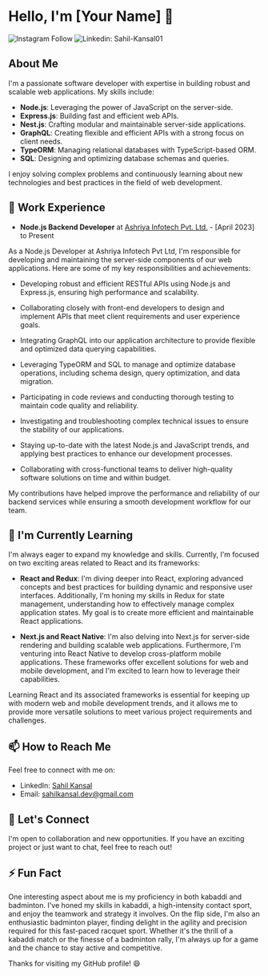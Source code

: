 # Hello, I'm [Your Name] 👋

![Instagram Follow](https://www.instagram.com/itz_sahil_aggarwal)
![Linkedin: Sahil-Kansal01](https://www.linkedin.com/in/sahil-kansal-446739217)

## About Me

I'm a passionate software developer with expertise in building robust and scalable web applications. My skills include:

- **Node.js**: Leveraging the power of JavaScript on the server-side.
- **Express.js**: Building fast and efficient web APIs.
- **Nest.js**: Crafting modular and maintainable server-side applications.
- **GraphQL**: Creating flexible and efficient APIs with a strong focus on client needs.
- **TypeORM**: Managing relational databases with TypeScript-based ORM.
- **SQL**: Designing and optimizing database schemas and queries.

I enjoy solving complex problems and continuously learning about new technologies and best practices in the field of web development.

## 💼 Work Experience

- **Node.js Backend Developer** at [Ashriya Infotech Pvt. Ltd.](https://ashriyainfotech.co.in/) - [April 2023] to Present
  
 As a Node.js Developer at Ashriya Infotech Pvt Ltd, I'm responsible for developing and maintaining the server-side components of our web applications. Here are some of my key responsibilities and achievements:

  - Developing robust and efficient RESTful APIs using Node.js and Express.js, ensuring high performance and scalability.
  
  - Collaborating closely with front-end developers to design and implement APIs that meet client requirements and user experience goals.
  
  - Integrating GraphQL into our application architecture to provide flexible and optimized data querying capabilities.
  
  - Leveraging TypeORM and SQL to manage and optimize database operations, including schema design, query optimization, and data migration.
  
  - Participating in code reviews and conducting thorough testing to maintain code quality and reliability.
  
  - Investigating and troubleshooting complex technical issues to ensure the stability of our applications.
  
  - Staying up-to-date with the latest Node.js and JavaScript trends, and applying best practices to enhance our development processes.
  
  - Collaborating with cross-functional teams to deliver high-quality software solutions on time and within budget.

  My contributions have helped improve the performance and reliability of our backend services while ensuring a smooth development workflow for our team.


## 🌱 I'm Currently Learning

I'm always eager to expand my knowledge and skills. Currently, I'm focused on two exciting areas related to React and its frameworks:

- **React and Redux**: I'm diving deeper into React, exploring advanced concepts and best practices for building dynamic and responsive user interfaces. Additionally, I'm honing my skills in Redux for state management, understanding how to effectively manage complex application states. My goal is to create more efficient and maintainable React applications.

- **Next.js and React Native**: I'm also delving into Next.js for server-side rendering and building scalable web applications. Furthermore, I'm venturing into React Native to develop cross-platform mobile applications. These frameworks offer excellent solutions for web and mobile development, and I'm excited to learn how to leverage their capabilities.

Learning React and its associated frameworks is essential for keeping up with modern web and mobile development trends, and it allows me to provide more versatile solutions to meet various project requirements and challenges.


## 📫 How to Reach Me

Feel free to connect with me on:

- LinkedIn: [Sahil Kansal](https://www.linkedin.com/in/sahil-kansal-446739217)
- Email: sahilkansal.dev@gmail.com

## 🤝 Let's Connect

I'm open to collaboration and new opportunities. If you have an exciting project or just want to chat, feel free to reach out!

## ⚡ Fun Fact

One interesting aspect about me is my proficiency in both kabaddi and badminton. I've honed my skills in kabaddi, a high-intensity contact sport, and enjoy the teamwork and strategy it involves. On the flip side, I'm also an enthusiastic badminton player, finding delight in the agility and precision required for this fast-paced racquet sport. Whether it's the thrill of a kabaddi match or the finesse of a badminton rally, I'm always up for a game and the chance to stay active and competitive.

Thanks for visiting my GitHub profile! 😄
